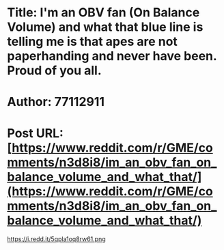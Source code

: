 # Title: I'm an OBV fan (On Balance Volume) and what that blue line is telling me is that apes are not paperhanding and never have been. Proud of you all.
# Author: 77112911
# Post URL: [https://www.reddit.com/r/GME/comments/n3d8i8/im_an_obv_fan_on_balance_volume_and_what_that/](https://www.reddit.com/r/GME/comments/n3d8i8/im_an_obv_fan_on_balance_volume_and_what_that/)


https://i.redd.it/5qpla1oq8rw61.png